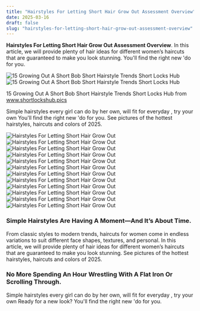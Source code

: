 ```yaml
---
title: "Hairstyles For Letting Short Hair Grow Out Assessment Overview"
date: 2025-03-16
draft: false
slug: "hairstyles-for-letting-short-hair-grow-out-assessment-overview" 
---
```


**Hairstyles For Letting Short Hair Grow Out Assessment Overview**. In this article, we will provide plenty of hair ideas for different women’s haircuts that are guaranteed to make you look stunning. You'll find the right new 'do for you.

![15 Growing Out A Short Bob Short Hairstyle Trends Short Locks Hub](https://i.pinimg.com/originals/63/67/d7/6367d729e63f2f9513029e4d8ff53491.jpg)![15 Growing Out A Short Bob Short Hairstyle Trends Short Locks Hub](https://i.pinimg.com/originals/63/67/d7/6367d729e63f2f9513029e4d8ff53491.jpg)

15 Growing Out A Short Bob Short Hairstyle Trends Short Locks Hub from www.shortlockshub.pics

Simple hairstyles every girl can do by her own, will fit for everyday , try your own You'll find the right new 'do for you. See pictures of the hottest hairstyles, haircuts and colors of 2025.

![Hairstyles For Letting Short Hair Grow Out ](https://i.pinimg.com/originals/ad/99/49/ad994970e12f1614c9ba17cd2ed01c87.jpg " Styling Short Hair While Growing It Out How To Grow Out Your Short")![Hairstyles For Letting Short Hair Grow Out ](https://i.pinimg.com/originals/4a/ea/d8/4aead8821cead2ad87027684dc2b0ebe.jpg " Simple Ways For Growing Out A Pixie It Can Actually Be Easy Growing")![Hairstyles For Letting Short Hair Grow Out ](https://www.hairfinder.com/techniques/hairstyles1.jpg " How to grow out hair from short to long in gradual steps")![Hairstyles For Letting Short Hair Grow Out ](https://inflexa.com/wp-content/uploads/2018/11/how-to-grow-out-your-hair-celebs-growing-out-short-hair-inside-stylish-grown-out-pixie-hairstyles-1.jpg " 20 Collection of Stylish Grown Out Pixie Hairstyles")![Hairstyles For Letting Short Hair Grow Out ](https://i.pinimg.com/originals/a3/05/20/a3052061ad5624e716e441c15be52559.jpg " Here at Refinery29, we embrace girl power Fixing short hair, Growing")![Hairstyles For Letting Short Hair Grow Out ](https://i.pinimg.com/originals/8d/95/e7/8d95e7d2c22304befc5c14775e8ea635.jpg " 13+ Looking Good Transition Hairstyles For Growing Out Short Hair Men")![Hairstyles For Letting Short Hair Grow Out ](https://inflexa.com/wp-content/uploads/2018/01/best-25-growing-out-pixie-cut-ideas-on-pinterest-growing-out-in-short-hairstyles-for-growing-out-a-pixie-cut.jpg " 2025 Popular Short Hairstyles for Growing Out a Pixie Cut")![Hairstyles For Letting Short Hair Grow Out ](https://i.pinimg.com/originals/f3/25/86/f32586d0cc023d963e166cf57c38b5f4.jpg " 20 NonAwkward Ways to Grow Out Your Short Haircut Growing out short")![Hairstyles For Letting Short Hair Grow Out ](https://i.pinimg.com/originals/1c/5c/f9/1c5cf9bcea5be6011dc1710873b90458.jpg " Transition Hairstyles For Growing Out Short Hair")![Hairstyles For Letting Short Hair Grow Out ](https://i.pinimg.com/originals/60/ea/96/60ea96626a86f79a9771a5d5c2dc6802.jpg " Pin on Short hair")![Hairstyles For Letting Short Hair Grow Out ](https://i.pinimg.com/originals/63/67/d7/6367d729e63f2f9513029e4d8ff53491.jpg " 15 Growing Out A Short Bob Short Hairstyle Trends Short Locks Hub")![Hairstyles For Letting Short Hair Grow Out ](https://i.pinimg.com/originals/bc/7f/12/bc7f12c7ff7832c91ead09fe330b26c6.jpg " How to grow out a pixie haircut 10 tips and hairstyles to stay stylish")

### Simple Hairstyles Are Having A Moment—And It’s About Time.

From classic styles to modern trends, haircuts for women come in endless variations to suit different face shapes, textures, and personal. In this article, we will provide plenty of hair ideas for different women’s haircuts that are guaranteed to make you look stunning. See pictures of the hottest hairstyles, haircuts and colors of 2025.

### No More Spending An Hour Wrestling With A Flat Iron Or Scrolling Through.

Simple hairstyles every girl can do by her own, will fit for everyday , try your own Ready for a new look? You'll find the right new 'do for you.